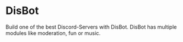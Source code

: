 # DisBot
Build one of the best Discord-Servers with DisBot. DisBot has multiple modules like moderation, fun or music.
